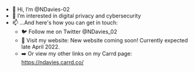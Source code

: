 - 👋 Hi, I’m @NDavies-02
- 👀 I’m interested in digital privacy and cybersecurity
- 📫 ...And here's how you can get in touch:
   - 🐦 Follow me on Twitter @NDavies_02
   - 📎 Visit my website: New website coming soon! Currently expected late April 2022.
   - ➡️ Or view my other links on my Carrd page: https://ndavies.carrd.co/
